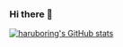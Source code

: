 ### Hi there 👋

[![haruboring's GitHub stats](https://github-readme-stats.vercel.app/api?username=haruboring&theme=vue-dark&show_icons=true)](https://github.com/haruboring/github-readme-stats)
